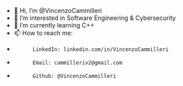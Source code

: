 - 👋 Hi, I’m @VincenzoCammilleri
- 👀 I’m interested in Software Engineering & Cybersecurity
- 🌱 I’m currently learning C++
- 📫 How to reach me:
-           LinkedIn: linkedin.com/in/VincenzoCammilleri
-           Email: cammilleriv2@gmail.com
-           Github: @VincenzoCammilleri

<!---
VincenzoCammilleri/VincenzoCammilleri is a ✨ special ✨ repository because its `README.md` (this file) appears on your GitHub profile.
You can click the Preview link to take a look at your changes.
--->
